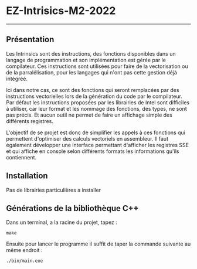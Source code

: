 # EZ-Intrisics-M2-2022

----------------------

## Présentation

Les Intrinsics sont des instructions, des fonctions disponibles dans un langage de programmation et son implémentation
est gérée par le compilateur. Ces instructions sont utilisées pour faire de la vectorisation ou de la parralélisation, 
pour les langages qui n'ont pas cette gestion déjà intégrée. 

Ici dans notre cas, ce sont des fonctions qui seront remplacées par des instructions vectorielles lors de la génération 
du code par le compilateur. Par défaut les instructions proposées par les librairies de Intel sont difficiles à utiliser,
car leur format et les nommage des fonctions, des types, ne sont pas précis. Et aucun outil ne permet de faire un
affichage simple des différents registres.

L'objectif de se projet est donc de simplifier les appels à ces fonctions qui permettent d'optimiser des calculs
vectoriels en assembleur. Il faut également développer une interface permettant d'afficher les registres SSE et qui 
affiche en console selon différents formats les informations qu'ils contiennent. 

## Installation

Pas de librairies particulières a installer 

## Générations de la bibliothèque C++

Dans un terminal, a la racine du projet, tapez : 

```shell
make
```

Ensuite pour lancer le programme il suffit de taper la commande suivante au même endroit :

```shell
./bin/main.exe
```